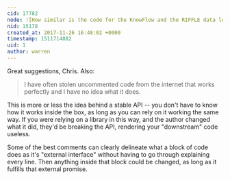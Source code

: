 ```yaml
---
cid: 17782
node: ![How similar is the code for the KnowFlow and the RIFFLE data loggers?](../notes/gretchengehrke/11-13-2017/how-similar-is-the-command-coding-for-the-knowflow-and-the-riffle)
nid: 15178
created_at: 2017-11-26 16:48:02 +0000
timestamp: 1511714882
uid: 1
author: warren
---
```


Great suggestions, Chris. Also:

> I have often stolen uncommented code from the internet that works perfectly and I have no idea what it does.

This is more or less the idea behind a stable API -- you don't have to know how it works inside the box, as long as you can rely on it working the same way. If you were relying on a library in this way, and the author changed what it did, they'd be breaking the API, rendering your "downstream" code useless. 

Some of the best comments can clearly delineate what a block of code does as it's "external interface" without having to go through explaining every line. Then anything inside that block could be changed, as long as it fulfills that external promise. 